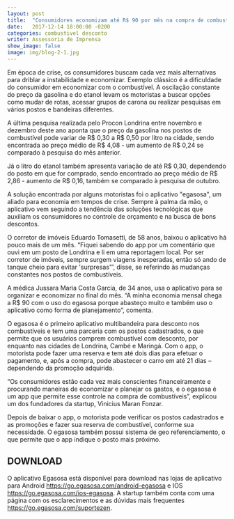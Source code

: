 ```yaml
---
layout: post
title:  "Consumidores economizam até R$ 90 por mês na compra de combustível com uso de app"
date:   2017-12-14 18:00:00 -0200
categories: combustivel desconto
writer: Assessoria de Imprensa
show_image: false
image: img/blog-2-1.jpg
---
```


Em época de crise, os consumidores buscam cada vez mais alternativas para driblar a instabilidade e economizar. Exemplo clássico é a dificuldade do consumidor em economizar com o combustível. A oscilação constante do preço da gasolina e do etanol levam os motoristas a buscar opções como mudar de rotas, acessar grupos de carona ou realizar pesquisas em vários postos e bandeiras diferentes.

A última pesquisa realizada pelo Procon Londrina entre novembro e dezembro deste ano aponta que o preço da gasolina nos postos de combustível pode variar de R$ 0,30 a R$ 0,50 por litro na cidade, sendo encontrada ao preço médio de R$ 4,08 - um aumento de R$ 0,24 se comparado à pesquisa do mês anterior.

Já o litro do etanol também apresenta variação de até R$ 0,30, dependendo do posto em que for comprado, sendo encontrado ao preço médio de R$ 2,86 - aumento de R$ 0,16, também se comparado à pesquisa de outubro.

A solução encontrada por alguns motoristas foi o aplicativo "egasosa", um aliado para economia em tempos de crise. Sempre à palma da mão, o aplicativo vem seguindo a tendência das soluções tecnológicas que auxiliam os consumidores no controle de orçamento e na busca de bons descontos.

O corretor de imóveis Eduardo Tomasetti, de 58 anos, baixou o aplicativo há pouco mais de um mês. “Fiquei sabendo do app por um comentário que ouvi em um posto de Londrina e li em uma reportagem local. Por ser corretor de imóveis, sempre surgem viagens inesperadas, então só ando de tanque cheio para evitar 'surpresas'”, disse, se referindo às mudanças constantes nos postos de combustíveis.

A  médica Jussara Maria Costa Garcia, de 34 anos, usa o aplicativo para se organizar e economizar no final do mês. “A minha economia mensal chega a R$ 90 com o uso do egasosa porque abasteço muito e também uso o aplicativo como forma de planejamento”, comenta.

O egasosa é o primeiro aplicativo multibandeira para desconto nos combustíveis e tem uma parceria com os postos cadastrados, o que permite que os usuários comprem combustível com desconto, por enquanto nas cidades de Londrina, Cambé e Maringá. Com o app, o motorista pode fazer uma reserva e tem até dois dias para efetuar o pagamento, e, após a compra, pode abastecer o carro em até 21 dias – dependendo da promoção adquirida.

“Os consumidores estão cada vez mais conscientes financeiramente e procurando maneiras de economizar e planejar os gastos, e o egasosa é um app que permite esse controle na compra de combustíveis”, explicou um dos fundadores da startup, Vinicius Maran Fonzar.

Depois de baixar o app, o motorista pode verificar os postos cadastrados e as promoções e fazer sua reserva de combustível, conforme sua necessidade. O egasosa também possui sistema de geo referenciamento, o que permite que o app indique o posto mais próximo.

## DOWNLOAD
O aplicativo Egasosa está disponível para download nas lojas de aplicativo para Android https://go.egasosa.com/android-egasosa e IOS  https://go.egasosa.com/ios-egasosa.  A startup também conta com uma página com os esclarecimentos e as dúvidas mais frequentes https://go.egasosa.com/suportezen.
